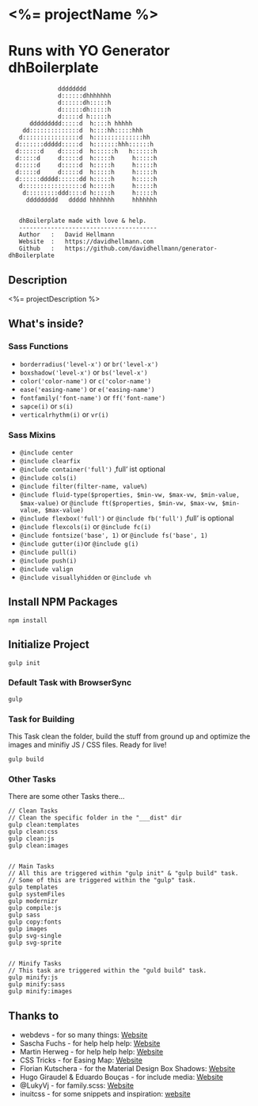 # <%= projectName %>

# Runs with YO Generator dhBoilerplate

```
              dddddddd
              d::::::dhhhhhhh
              d::::::dh:::::h
              d::::::dh:::::h
              d:::::d h:::::h
      ddddddddd:::::d  h::::h hhhhh
    dd::::::::::::::d  h::::hh:::::hhh
   d::::::::::::::::d  h::::::::::::::hh
  d:::::::ddddd:::::d  h:::::::hhh::::::h
  d::::::d    d:::::d  h::::::h   h::::::h
  d:::::d     d:::::d  h:::::h     h:::::h
  d:::::d     d:::::d  h:::::h     h:::::h
  d:::::d     d:::::d  h:::::h     h:::::h
  d::::::ddddd::::::dd h:::::h     h:::::h
   d:::::::::::::::::d h:::::h     h:::::h
    d:::::::::ddd::::d h:::::h     h:::::h
     ddddddddd   ddddd hhhhhhh     hhhhhhh


   dhBoilerplate made with love & help.
   ---------------------------------------
   Author   :   David Hellmann
   Website  :   https://davidhellmann.com
   Github   :   https://github.com/davidhellmann/generator-dhBoilerplate
```


## Description
<%= projectDescription %>


## What's inside?

### Sass Functions
- `borderradius('level-x')` or `br('level-x')`
- `boxshadow('level-x')` or `bs('level-x')`
- `color('color-name')` or `c('color-name')`
- `ease('easing-name')` or `e('easing-name')`
- `fontfamily('font-name')` or `ff('font-name')` 
- `sapce(i)` or `s(i)`  
- `verticalrhythm(i)` or `vr(i)` 

### Sass Mixins
- `@include center`
- `@include clearfix`
- `@include container('full')` ‚full‘ ist optional 
- `@include cols(i)`
- `@include filter(filter-name, value%)`
- `@include fluid-type($properties, $min-vw, $max-vw, $min-value, $max-value)` or `@include ft($properties, $min-vw, $max-vw, $min-value, $max-value)`
- `@include flexbox('full')` or `@include fb('full')` ‚full‘ is optional
- `@include flexcols(i)` or `@include fc(i)`
- `@include fontsize('base', 1)` or `@include fs('base', 1)`
- `@include gutter(i)`or `@include g(i)`
- `@include pull(i)`
- `@include push(i)`
- `@include valign`
- `@include visuallyhidden` or `@include vh`



## Install NPM Packages

```
npm install
```


## Initialize Project

```
gulp init
```


### Default Task with BrowserSync

```
gulp
```


### Task for Building
This Task clean the folder, build the stuff from ground up and optimize the images and minifiy JS / CSS files. Ready for live!

```
gulp build
```


### Other Tasks
There are some other Tasks there…

```
// Clean Tasks
// Clean the specific folder in the "___dist" dir
gulp clean:templates
gulp clean:css
gulp clean:js
gulp clean:images


// Main Tasks
// All this are triggered within "gulp init" & "gulp build" task.
// Some of this are triggered within the "gulp" task.
gulp templates
gulp systemFiles
gulp modernizr
gulp compile:js
gulp sass
gulp copy:fonts
gulp images
gulp svg-single
gulp svg-sprite


// Minify Tasks
// This task are triggered within the "guld build" task.
gulp minify:js
gulp minify:sass
gulp minify:images

```


## Thanks to
- webdevs - for so many things: [Website](http://webdevs.xyz)
- Sascha Fuchs - for help help help: [Website](https://github.com/gisu)
- Martin Herweg - for help help help: [Website](https://github.com/martinherweg)
- CSS Tricks -  for Easing Map: [Website](https://css-tricks.com/snippets/sass/easing-map-get-function/)
- Florian Kutschera - for the Material Design Box Shadows: [Website](https://medium.com/@Florian/freebie-google-material-design-shadow-helper-2a0501295a2d#.f1fz5ac2o)
- Hugo Giraudel & Eduardo Bouças - for include media: [Website](http://include-media.com/)
- @LukyVj - for family.scss: [Website](http://lukyvj.github.io/family.scss/)
- inuitcss - for some snippets and inspiration: [website](https://github.com/inuitcss/inuitcss)
